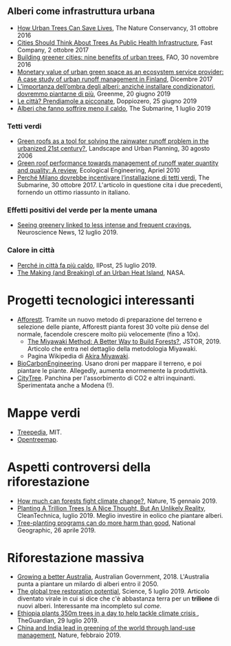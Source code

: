 ## Alberi come infrastruttura urbana
* [How Urban Trees Can Save Lives](https://www.nature.org/en-us/what-we-do/our-insights/perspectives/how-urban-trees-can-save-lives/), The Nature Conservancy, 31 ottobre 2016
* [Cities Should Think About Trees As Public Health Infrastructure](https://www.fastcompany.com/40474204/cities-should-think-about-trees-as-public-health-infrastructure), Fast Company, 2 ottobre 2017
* [Building greener cities: nine benefits of urban trees](http://www.fao.org/zhc/detail-events/en/c/454543), FAO, 30 novembre 2016
* [Monetary value of urban green space as an ecosystem service provider: A case study of urban runoff management in Finland](https://www.sciencedirect.com/science/article/pii/S2212041616301085), Dicembre 2017
* [L’importanza dell’ombra degli alberi: anziché installare condizionatori, dovremmo piantarne di più](https://www.greenme.it/informarsi/ambiente/importanza-ombra-alberi), Greenme, 20 giugno 2019
* [Le città? Prendiamole a picconate](https://www.doppiozero.com/materiali/le-citta-prendiamole-picconate), Doppiozero, 25 giugno 2019
* [Alberi che fanno soffrire meno il caldo](https://thesubmarine.it/2019/07/01/alberi-che-fanno-soffrire-meno-il-caldo/?fbclid=IwAR0NiGZWpUtA4i42S06A0NOELnXeM-GNoIClPLIk-bg-BQz-1izXYbI01w4), The Submarine, 1 luglio 2019

### Tetti verdi
* [Green roofs as a tool for solving the rainwater runoff problem in the urbanized 21st century?](https://www.sciencedirect.com/science/article/pii/S0169204605000496), Landscape and Urban Planning, 30 agosto 2006
* [Green roof performance towards management of runoff water quantity and quality: A review](https://www.sciencedirect.com/science/article/abs/pii/S0925857410000029), Ecological Engineering, Apriel 2010
* [Perché Milano dovrebbe incentivare l’installazione di tetti verdi](https://thesubmarine.it/2017/10/20/perche-milano-dovrebbe-incentivare-linstallazione-di-tetti-verdi), The Submarine, 30 ottobre 2017. L'articolo in questione cita i due precedenti, fornendo un ottimo riassunto in italiano.

### Effetti positivi del verde per la mente umana
* [Seeing greenery linked to less intense and frequent cravings](https://neurosciencenews.com/green-space-cravings-14468/?fbclid=IwAR1alCTy6JWQHF2GVp79_0Rj_-J1ndbs_TfW168_yOPJYjar1ZQGW5PdANk), Neuroscience News, 12 luglio 2019.

### Calore in città
* [Perché in città fa più caldo](https://www.ilpost.it/2019/06/25/isole-calore-urbane/), IlPost, 25 luglio 2019.
* [The Making (and Breaking) of an Urban Heat Island](https://earthobservatory.nasa.gov/features/GreenRoof/greenroof2.php), NASA. 

# Progetti tecnologici interessanti
* [Afforestt](https://www.afforestt.com/). Tramite un nuovo metodo di preparazione del terreno e selezione delle piante, Afforestt pianta forest 30 volte più dense del normale, facendole crescere molto più velocemente (fino a 10x).
  + [The Miyawaki Method: A Better Way to Build Forests?](https://daily.jstor.org/the-miyawaki-method-a-better-way-to-build-forests/), JSTOR, 2019. Articolo che entra nel dettaglio della metodologia Miyawaki. 
  + Pagina Wikipedia di [Akira Miyawaki](https://en.wikipedia.org/wiki/Akira_Miyawaki). 
* [BioCarbonEngineering](https://www.biocarbonengineering.com). Usano droni per mappare il terreno, e poi piantare le piante. Allegedly, aumenta enormemente la produttività.
* [CityTree](https://greencitysolutions.de/en/solutions/#section2). Panchina per l'assorbimento di CO2 e altri inquinanti. Sperimentata anche a Modena (!). 

# Mappe verdi
* [Treepedia](http://senseable.mit.edu/treepedia), MIT.
* [Opentreemap](https://www.opentreemap.org/).

# Aspetti controversi della riforestazione
* [How much can forests fight climate change?](https://www.nature.com/articles/d41586-019-00122-z), Nature, 15 gennaio 2019.
* [Planting A Trillion Trees Is A Nice Thought, But An Unlikely Reality](https://cleantechnica.com/2019/07/30/planting-a-trillion-trees-is-a-nice-thought-but-an-unlikely-reality/), CleanTechnica, luglio 2019. Meglio investire in eolico che piantare alberi.
* [Tree-planting programs can do more harm than good](https://www.nationalgeographic.com/environment/2019/04/how-to-regrow-forest-right-way-minimize-fire-water-use/), National Geographic, 26 aprile 2019. 

# Riforestazione massiva
* [Growing a better Australia](http://www.agriculture.gov.au/SiteCollectionDocuments/forestry/national-forest-industries-plan.pdf), Australian Government, 2018. L'Australia punta a piantare un milardo di alberi entro il 2050.
* [The global tree restoration potential](http://sci-hub.tw/10.1126/science.aax0848), Science, 5 luglio 2019. Articolo diventato virale in cui si dice che c'è abbastanza terra per un **trilione** di nuovi alberi. Interessante ma incompleto sul _come_.
* [Ethiopia plants 350m trees in a day to help tackle climate crisis ](https://www.theguardian.com/world/2019/jul/29/ethiopia-plants-250m-trees-in-a-day-to-help-tackle-climate-crisis), TheGuardian, 29 luglio 2019.
* [China and India lead in greening of the world through land-use management](http://sci-hub.tw/https://www.nature.com/articles/s41893-019-0220-7), Nature, febbraio 2019.
